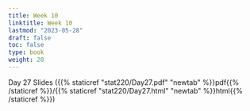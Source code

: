 ```yaml
---
title: Week 10 
linktitle: Week 10
lastmod: "2023-05-28"
draft: false  
toc: false  
type: book  
weight: 20
---
```



Day 27 Slides ({{% staticref "stat220/Day27.pdf" "newtab" %}}pdf{{% /staticref %}}/{{% staticref "stat220/Day27.html" "newtab" %}}html{{% /staticref %}})


